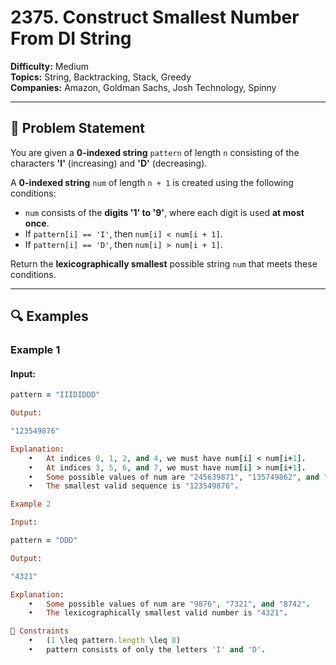 # 2375. Construct Smallest Number From DI String

**Difficulty:** Medium  
**Topics:** String, Backtracking, Stack, Greedy  
**Companies:** Amazon, Goldman Sachs, Josh Technology, Spinny  

---

## 📜 Problem Statement

You are given a **0-indexed string** `pattern` of length `n` consisting of the characters **'I'** (increasing) and **'D'** (decreasing).  

A **0-indexed string** `num` of length `n + 1` is created using the following conditions:

- `num` consists of the **digits '1' to '9'**, where each digit is used **at most once**.
- If `pattern[i] == 'I'`, then `num[i] < num[i + 1]`.
- If `pattern[i] == 'D'`, then `num[i] > num[i + 1]`.

Return the **lexicographically smallest** possible string `num` that meets these conditions.

---

## 🔍 Examples

### **Example 1**
#### **Input:**
```ruby
pattern = "IIIDIDDD"

Output:

"123549876"

Explanation:
	•	At indices 0, 1, 2, and 4, we must have num[i] < num[i+1].
	•	At indices 3, 5, 6, and 7, we must have num[i] > num[i+1].
	•	Some possible values of num are "245639871", "135749862", and "123849765".
	•	The smallest valid sequence is "123549876".

Example 2

Input:

pattern = "DDD"

Output:

"4321"

Explanation:
	•	Some possible values of num are "9876", "7321", and "8742".
	•	The lexicographically smallest valid number is "4321".

🔹 Constraints
	•	(1 \leq pattern.length \leq 8)
	•	pattern consists of only the letters 'I' and 'D'.

